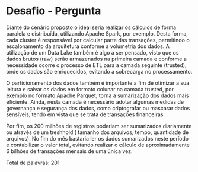 # Desafio - Pergunta
Diante do cenário proposto o ideal seria realizar os cálculos de forma paralela e distribuída, utilizando Apache Spark, por exemplo. Desta forma, cada cluster é responsável por calcular parte das transações, permitindo o escalonamento da arquitetura conforme a volumetria dos dados.  A utilização de um Data Lake também é algo a ser pensado, visto que os dados brutos (raw) serão armazenados na primeira camada e conforme a necessidade ocorre o processo de ETL para a camada seguinte (trusted), onde os dados são enriquecidos, evitando a sobrecarga no processamento.  

O particionamento dos dados também é importante a fim de otimizar a sua leitura e salvar os dados em formato colunar na camada trusted, por exemplo no formato Apache Parquet, torna a sumarização dos dados mais eficiente. Ainda, nesta camada é necessário adotar algumas medidas de governança e segurança dos dados, como criptografar ou mascarar dados sensíveis, tendo em vista que se trata de transações financeiras. 

Por fim, os 200 milhões de registros poderiam ser sumarizados diariamente ou através de um treshhold  ( tamanho dos arquivos, tempo, quantidade de arquivos). No fim do mês bastaria ler os dados sumarizados neste período e contabilizar o valor total, evitando realizar o cálculo de aproximadamente 6 bilhões de transações mensais de uma única vez.  

 

Total de palavras: 201 
